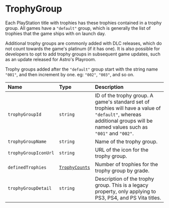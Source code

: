 # TrophyGroup

Each PlayStation title with trophies has these trophies contained in a trophy group. All games have a `"default"` group, which is generally the list of trophies that the game ships with on launch day.

Additional trophy groups are commonly added with DLC releases, which do not count towards the game's platinum (if it has one). It is also possible for developers to opt to add trophy groups in subsequent game updates, such as an update released for Astro's Playroom.

Trophy groups added after the `"default"` group start with the string name `"001"`, and then increment by one. eg: `"002"`, `"003"`, and so on.

| Name                 | Type                                 | Description                                                                                                                                                             |
| :------------------- | :----------------------------------- | :---------------------------------------------------------------------------------------------------------------------------------------------------------------------- |
| `trophyGroupId`      | `string`                             | ID of the trophy group. A game's standard set of trophies will have a value of `"default"`, whereas additional groups will be named values such as `"001"` and `"002"`. |
| `trophyGroupName`    | `string`                             | Name of the trophy group.                                                                                                                                               |
| `trophyGroupIconUrl` | `string`                             | URL of the icon for the trophy group.                                                                                                                                   |
| `definedTrophies`    | [`TrophyCounts`](./trophy-counts.md) | Number of trophies for the trophy group by grade.                                                                                                                       |
| `trophyGroupDetail`  | `string`                             | Description of the trophy group. This is a legacy property, only applying to PS3, PS4, and PS Vita titles.                                                              |

